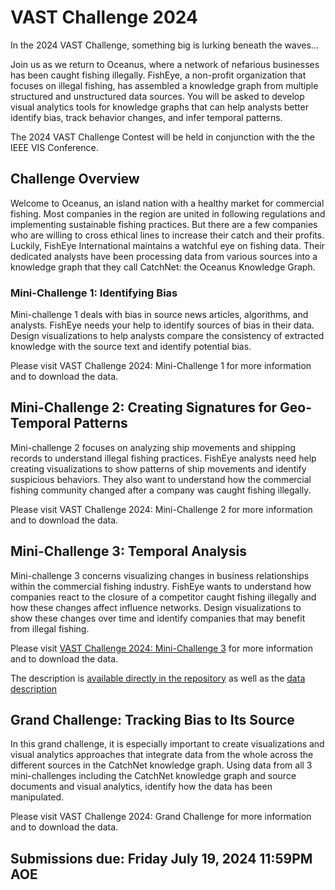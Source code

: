 # VAST Challenge 2024
In the 2024 VAST Challenge, something big is lurking beneath the waves…

Join us as we return to Oceanus, where a network of nefarious businesses has been caught fishing illegally. FishEye, a non-profit organization that focuses on illegal fishing, has assembled a knowledge graph from multiple structured and unstructured data sources. You will be asked to develop visual analytics tools for knowledge graphs that can help analysts better identify bias, track behavior changes, and infer temporal patterns.

The 2024 VAST Challenge Contest will be held in conjunction with the the IEEE VIS Conference.

## Challenge Overview
Welcome to Oceanus, an island nation with a healthy market for commercial fishing. Most companies in the region are united in following regulations and implementing sustainable fishing practices. But there are a few companies who are willing to cross ethical lines to increase their catch and their profits. Luckily, FishEye International maintains a watchful eye on fishing data. Their dedicated analysts have been processing data from various sources into a knowledge graph that they call CatchNet: the Oceanus Knowledge Graph.

### Mini-Challenge 1: Identifying Bias
Mini-challenge 1 deals with bias in source news articles, algorithms, and analysts. FishEye needs your help to identify sources of bias in their data. Design visualizations to help analysts compare the consistency of extracted knowledge with the source text and identify potential bias.

Please visit VAST Challenge 2024: Mini-Challenge 1 for more information and to download the data.

## Mini-Challenge 2: Creating Signatures for Geo-Temporal Patterns
Mini-challenge 2 focuses on analyzing ship movements and shipping records to understand illegal fishing practices. FishEye analysts need help creating visualizations to show patterns of ship movements and identify suspicious behaviors. They also want to understand how the commercial fishing community changed after a company was caught fishing illegally.

Please visit VAST Challenge 2024: Mini-Challenge 2 for more information and to download the data.

## Mini-Challenge 3: Temporal Analysis
Mini-challenge 3 concerns visualizing changes in business relationships within the commercial fishing industry. FishEye 
wants to understand how companies react to the closure of a competitor caught fishing illegally and how these changes 
affect influence networks. Design visualizations to show these changes over time and identify companies that may 
benefit from illegal fishing.

Please visit [VAST Challenge 2024: Mini-Challenge 3](https://vast-challenge.github.io/2024/MC3.html) for more 
information and to download the data.

The description is [available directly in the repository](VAST2024%-%MC3%Description.md) as well as the 
[data description](VAST2024%-%MC3%Data%Description.md)

## Grand Challenge: Tracking Bias to Its Source
In this grand challenge, it is especially important to create visualizations and visual analytics approaches that integrate data from the whole across the different sources in the CatchNet knowledge graph. Using data from all 3 mini-challenges including the CatchNet knowledge graph and source documents and visual analytics, identify how the data has been manipulated.

Please visit VAST Challenge 2024: Grand Challenge for more information and to download the data.

## Submissions due: Friday July 19, 2024 11:59PM AOE